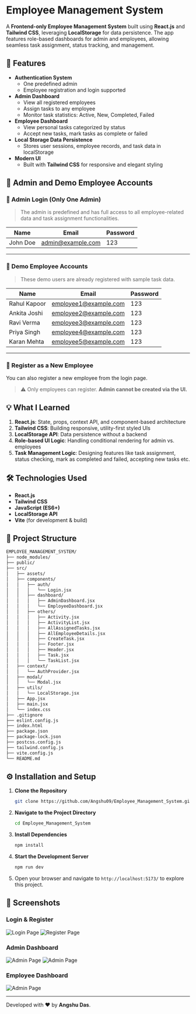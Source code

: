 # Employee Management System

A **Frontend-only Employee Management System** built using **React.js** and **Tailwind CSS**, leveraging **LocalStorage** for data persistence. The app features role-based dashboards for admin and employees, allowing seamless task assignment, status tracking, and management.



## 🚀 Features

- **Authentication System**
  - One predefined admin
  - Employee registration and login supported
- **Admin Dashboard**
  - View all registered employees
  - Assign tasks to any employee
  - Monitor task statistics: Active, New, Completed, Failed
- **Employee Dashboard**
  - View personal tasks categorized by status
  - Accept new tasks, mark tasks as complete or failed
- **Local Storage Data Persistence**
  - Stores user sessions, employee records, and task data in localStorage
- **Modern UI**
  - Built with **Tailwind CSS** for responsive and elegant styling



## 👤 Admin and Demo Employee Accounts

### 🔐 Admin Login (Only One Admin)

> The admin is predefined and has full access to all employee-related data and task assignment functionalities.


| Name         | Email                    | Password |
|--------------|--------------------------|----------|
| John Doe | admin@example.com   | 123      |

---

### 👥 Demo Employee Accounts

> These demo users are already registered with sample task data.

| Name         | Email                    | Password |
|--------------|--------------------------|----------|
| Rahul Kapoor | employee1@example.com    | 123      |
| Ankita Joshi | employee2@example.com    | 123      |
| Ravi Verma   | employee3@example.com    | 123      |
| Priya Singh  | employee4@example.com    | 123      |
| Karan Mehta  | employee5@example.com    | 123      |

---

### 📝 Register as a New Employee

You can also register a new employee from the login page.  
> ⚠️ Only employees can register. **Admin cannot be created via the UI.**



## 💡 What I Learned

1. **React.js**: State, props, context API, and component-based architecture
2. **Tailwind CSS**: Building responsive, utility-first styled UIs
3. **LocalStorage API**: Data persistence without a backend
4. **Role-based UI Logic**: Handling conditional rendering for admin vs. employees
5. **Task Management Logic**: Designing features like task assignment, status checking, mark as completed and failed, accepting new tasks etc.



## 🛠️ Technologies Used

- **React.js**
- **Tailwind CSS**
- **JavaScript (ES6+)**
- **LocalStorage API**
- **Vite** (for development & build)


## 📂 Project Structure

```bash
EMPLOYEE_MANAGEMENT_SYSTEM/
├── node_modules/             
├── public/                   
├── src/
│   ├── assets/               
│   ├── components/
│   │   ├── auth/
│   │   │   └── Login.jsx
│   │   ├── dashboard/
│   │   │   ├── AdminDashboard.jsx
│   │   │   └── EmployeeDashboard.jsx
│   │   ├── others/
│   │   │   ├── Activity.jsx
│   │   │   ├── ActivityList.jsx
│   │   │   ├── AllAssignedTasks.jsx
│   │   │   ├── AllEmployeeDetails.jsx
│   │   │   ├── CreateTask.jsx
│   │   │   ├── Footer.jsx
│   │   │   ├── Header.jsx
│   │   │   ├── Task.jsx
│   │   │   └── TaskList.jsx
│   ├── context/
│   │   └── AuthProvider.jsx
│   ├── modal/
│   │   └── Modal.jsx
│   ├── utils/
│   │   └── LocalStorage.jsx
│   ├── App.jsx
│   ├── main.jsx
│   └── index.css
├── .gitignore
├── eslint.config.js
├── index.html
├── package.json
├── package-lock.json
├── postcss.config.js
├── tailwind.config.js
├── vite.config.js
└── README.md
```

## ⚙️ Installation and Setup

1. **Clone the Repository**
   ```bash
   git clone https://github.com/Angshu09/Employee_Management_System.git
   ```

2. **Navigate to the Project Directory**
   ```bash
   cd Employee_Management_System
   ```

3. **Install Dependencies**
   ```bash
   npm install
   ```

4. **Start the Development Server**
   ```bash
   npm run dev
   ```

5. Open your browser and navigate to `http://localhost:5173/` to explore this project.

## 📸 Screenshots

### Login & Register
![Login Page](src/assets/login.png)
![Register Page](src/assets/register.png)

### Admin Dashboard
![Admin Page](src/assets/admin1.png)
![Admin Page](src/assets/admin2.png)

### Employee Dashboard
![Admin Page](src/assets/employee.png)

---

Developed with ❤️ by **Angshu Das**.